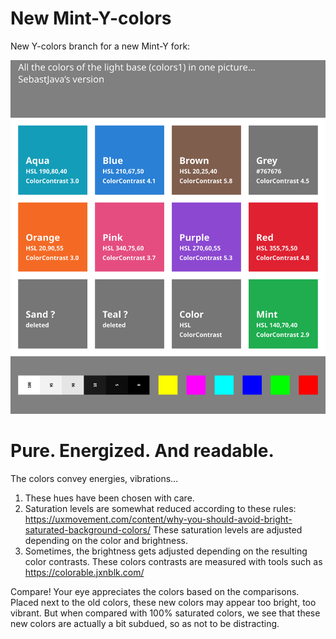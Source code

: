 # New Mint-Y-colors
New Y-colors branch for a new Mint-Y fork:

![image of the new colours](https://github.com/SebastJava/mint-themes/blob/Y-colors/Mint-Y-Colors/Mint-Y-Variations-NEW-v4.svg)

# Pure. Energized. And readable.

The colors convey energies, vibrations...
1. These hues have been chosen with care.
2. Saturation levels are somewhat reduced according to these rules: https://uxmovement.com/content/why-you-should-avoid-bright-saturated-background-colors/ These saturation levels are adjusted depending on the color and brightness.
3. Sometimes, the brightness gets adjusted depending on the resulting color contrasts. These colors contrasts are measured with tools such as https://colorable.jxnblk.com/

Compare! Your eye appreciates the colors based on the comparisons. Placed next to the old colors, these new colors may appear too bright, too vibrant. But when compared with 100% saturated colors, we see that these new colors are actually a bit subdued, so as not to be distracting.
